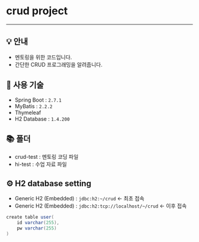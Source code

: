 # crud project
---
## 💡 안내
- 멘토링을 위한 코드입니다.
- 간단한 CRUD 프로그래밍을 알려줍니다.

## 🏹 사용 기술
- Spring Boot : `2.7.1`
- MyBatis : `2.2.2`
- Thymeleaf
- H2 Database : `1.4.200 `

## 📚 폴더
- crud-test : 멘토링 코딩 파일
- hi-test : 수업 자료 파일

## ⚙ H2 database setting
- Generic H2 (Embedded) : `jdbc:h2:~/crud` <- 최초 접속
- Generic H2 (Embedded) : `jdbc:h2:tcp://localhost/~/crud` <- 이후 접속
```java
create table user(
	id varchar(255),
	pw varchar(255)
)
```
